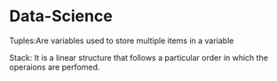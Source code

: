 
# Data-Science
Tuples:Are variables used to store multiple items in a variable

Stack: It is a linear structure that follows a particular order in which the operaions are perfomed.
